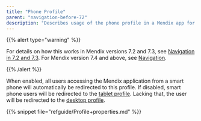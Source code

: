 ```yaml
---
title: "Phone Profile"
parent: "navigation-before-72"
description: "Describes usage of the phone profile in a Mendix app for Mendix versions 7.0 and 7.1."
---
```


{{% alert type="warning" %}}

For details on how this works in Mendix versions 7.2 and 7.3, see [Navigation in 7.2 and 7.3](navigation-in-72-and-73). For Mendix version 7.4 and above, see [Navigation](navigation).

{{% /alert %}}

When enabled, all users accessing the Mendix application from a smart phone will automatically be redirected to this profile. If disabled, smart phone users will be redirected to the [tablet profile](tablet-profile). Lacking that, the user will be redirected to the [desktop profile](desktop-profile).

{{% snippet file="refguide/Profile+properties.md" %}}
